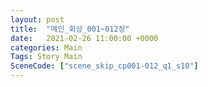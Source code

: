 ```yaml
---
layout: post
title:  "메인_회상_001~012장"
date:   2021-02-26 11:00:00 +0000
categories: Main
Tags: Story Main
SceneCode: ["scene_skip_cp001-012_q1_s10"]
---
```

